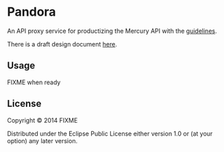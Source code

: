 # Pandora

An API proxy service for productizing the Mercury API with the
[guidelines](https://github.com/Wikia/guidelines/tree/master/APIDesign).

There is a draft design document [here](DESIGN.md).

## Usage

FIXME when ready

## License

Copyright © 2014 FIXME

Distributed under the Eclipse Public License either version 1.0 or (at
your option) any later version.
